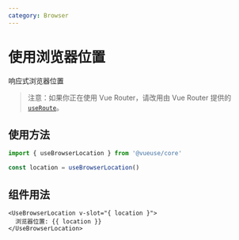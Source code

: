 ```yaml
---
category: Browser
---
```


# 使用浏览器位置

响应式浏览器位置

> 注意：如果你正在使用 Vue Router，请改用由 Vue Router 提供的 [`useRoute`](https://router.vuejs.org/guide/advanced/composition-api.html)。

## 使用方法

```ts
import { useBrowserLocation } from '@vueuse/core'

const location = useBrowserLocation()
```

## 组件用法

```vue
<UseBrowserLocation v-slot="{ location }">
  浏览器位置: {{ location }}
</UseBrowserLocation>
```

